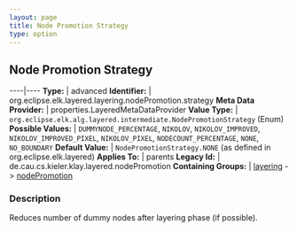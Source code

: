```yaml
---
layout: page
title: Node Promotion Strategy
type: option
---
```

## Node Promotion Strategy

----|----
**Type:** | advanced
**Identifier:** | org.eclipse.elk.layered.layering.nodePromotion.strategy
**Meta Data Provider:** | properties.LayeredMetaDataProvider
**Value Type:** | `org.eclipse.elk.alg.layered.intermediate.NodePromotionStrategy` (Enum)
**Possible Values:** | `DUMMYNODE_PERCENTAGE`, `NIKOLOV`, `NIKOLOV_IMPROVED`, `NIKOLOV_IMPROVED_PIXEL`, `NIKOLOV_PIXEL`, `NODECOUNT_PERCENTAGE`, `NONE`, `NO_BOUNDARY`
**Default Value:** | `NodePromotionStrategy.NONE` (as defined in org.eclipse.elk.layered)
**Applies To:** | parents
**Legacy Id:** | de.cau.cs.kieler.klay.layered.nodePromotion
**Containing Groups:** | [layering](org-eclipse-elk-layered-layering) -> [nodePromotion](org-eclipse-elk-layered-layering-nodePromotion)


### Description
Reduces number of dummy nodes after layering phase (if possible).

